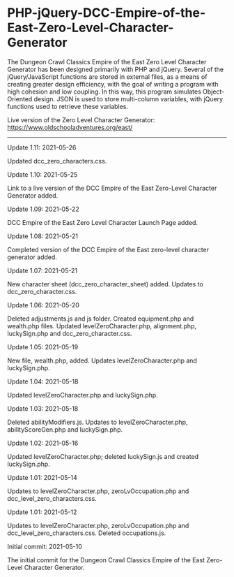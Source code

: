 # PHP-jQuery-DCC-Empire-of-the-East-Zero-Level-Character-Generator
The Dungeon Crawl Classics Empire of the East Zero Level Character Generator has been designed primarily with PHP and jQuery. Several of the jQuery/JavaScript functions are stored in external files, as a means of creating greater design efficiency, with the goal of writing a program with high cohesion and low coupling. In this way, this program simulates Object-Oriented design. JSON is used to store multi-column variables, with jQuery functions used to retrieve these variables.

Live version of the Zero Level Character Generator:
https://www.oldschooladventures.org/east/


-----------



Update 1.11: 2021-05-26

Updated dcc_zero_characters.css.


Update 1.10: 2021-05-25

Link to a live version of the DCC Empire of the East Zero-Level Character Generator added.



Update 1.09: 2021-05-22

DCC Empire of the East Zero Level Character Launch Page added.


Update 1.08: 2021-05-21

Completed version of the DCC Empire of the East zero-level character generator added.


Update 1.07: 2021-05-21

New character sheet (dcc_zero_character_sheet) added.  Updates to dcc_zero_character.css.


Update 1.06: 2021-05-20

Deleted adjustments.js and js folder.  Created equipment.php and wealth.php files.  Updated levelZeroCharacter.php, alignment.php, luckySign.php and dcc_zero_character.css.


Update 1.05: 2021-05-19

New file, wealth.php, added.  Updates levelZeroCharacter.php and luckySign.php.


Update 1.04: 2021-05-18

Updated levelZeroCharacter.php and luckySign.php.


Update 1.03: 2021-05-18

Deleted abilityModifiers.js.  Updates to levelZeroCharacter.php, abilityScoreGen.php and luckySign.php.


Update 1.02: 2021-05-16

Updated levelZeroCharacter.php; deleted luckySign.js and created luckySign.php.


Update 1.01: 2021-05-14

Updates to levelZeroCharacter.php, zeroLvOccupation.php and dcc_level_zero_characters.css. 


Update 1.01: 2021-05-12

Updates to levelZeroCharacter.php, zeroLvOccupation.php and dcc_level_zero_characters.css.  Deleted occupations.js. 

Initial commit: 2021-05-10

The initial commit for the Dungeon Crawl Classics Empire of the East Zero-Level Character Generator.

